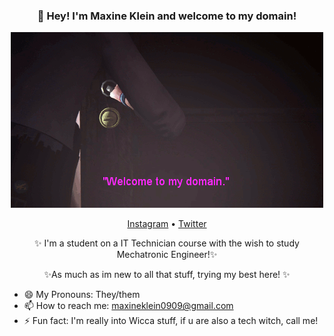 <h3 align="center">👋 Hey! I'm Maxine Klein and welcome to my domain!</h3>
<div align="center">
	<img src="https://github.com/MaxKGS/MaxKGS/blob/main/tumblr_nqxbreqwLO1u9grhgo3_500.gif">
</div>
<p align="center">
  <a href="https://www.instagram.com/max.the.virgo/">Instagram</a> •
  <a href="https://twitter.com/max__kgs">Twitter</a>
</p>
<p align="center">
 ✨ I'm a student on a IT Technician course with the wish to study Mechatronic Engineer!✨
 <p align="center">
 ✨As much as im new to all that stuff, trying my best here! ✨
</p>

- 😄 My Pronouns: They/them
- 📫 How to reach me: [maxineklein0909@gmail.com](mailto:maxineklein0909@gmail.com)
- ⚡ Fun fact: I'm really into Wicca stuff, if u are also a tech witch, call me!

<!--
https://github.com/MaxKGS/MaxKGS/blob/main/tumblr_nqxbreqwLO1u9grhgo3_500.gif
